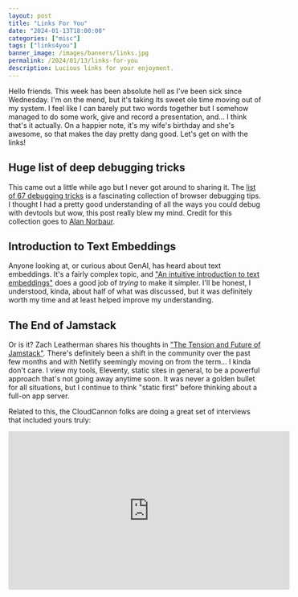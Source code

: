 ```yaml
---
layout: post
title: "Links For You"
date: "2024-01-13T18:00:00"
categories: ["misc"]
tags: ["links4you"]
banner_image: /images/banners/links.jpg
permalink: /2024/01/13/links-for-you
description: Lucious links for your enjoyment.
---
```


Hello friends. This week has been absolute hell as I've been sick since Wednesday. I'm on the mend, but it's taking its sweet ole time moving out of my system. I feel like I can barely put two words together but I somehow managed to do some work, give and record a presentation, and... I think that's it actually. On a happier note, it's my wife's birthday and she's awesome, so that makes the day pretty dang good. Let's get on with the links!

## Huge list of deep debugging tricks

This came out a little while ago but I never got around to sharing it. The [list of 67 debugging tricks](https://alan.norbauer.com/articles/browser-debugging-tricks) is a fascinating collection of browser debugging tips. I thought I had a pretty good understanding of all the ways you could debug with devtools but wow, this post really blew my mind. Credit for this collection goes to [Alan Norbaur](https://alan.norbauer.com/).

## Introduction to Text Embeddings

Anyone looking at, or curious about GenAI, has heard about text embeddings. It's a fairly complex topic, and ["An intuitive introduction to text embeddings"](https://stackoverflow.blog/2023/11/09/an-intuitive-introduction-to-text-embeddings) does a good job of *trying* to make it simpler. I'll be honest, I understood, kinda, about half of what was discussed, but it was definitely worth my time and at least helped improve my understanding.

## The End of Jamstack

Or is it? Zach Leatherman shares his thoughts in ["The Tension and Future of Jamstack"](https://www.zachleat.com/web/jamstack-future/). There's definitely been a shift in the community over the past few months and with Netlify seemingly moving on from the term... I kinda don't care. I view my tools, Eleventy, static sites in general, to be a powerful approach that's not going away anytime soon. It was never a golden bullet for all situations, but I continue to think "static first" before thinking about a full-on app server. 

Related to this, the CloudCannon folks are doing a great set of interviews that included yours truly:

<iframe width="560" height="315" src="https://www.youtube.com/embed/UP47Lsi7zYw?si=5mBx_hPEtFRn-e-n" title="YouTube video player" frameborder="0" allow="accelerometer; autoplay; clipboard-write; encrypted-media; gyroscope; picture-in-picture; web-share" allowfullscreen style="display:block;margin:auto;margin-bottom:10px"></iframe>

